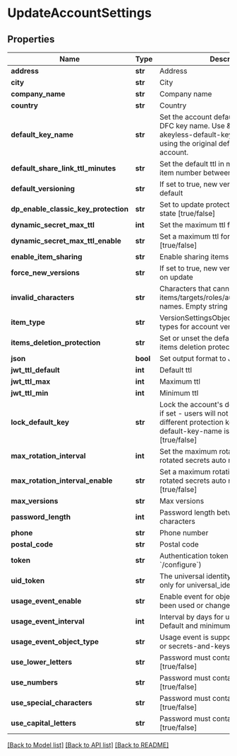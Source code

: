 # UpdateAccountSettings

## Properties
Name | Type | Description | Notes
------------ | ------------- | ------------- | -------------
**address** | **str** | Address | [optional] 
**city** | **str** | City | [optional] 
**company_name** | **str** | Company name | [optional] 
**country** | **str** | Country | [optional] 
**default_key_name** | **str** | Set the account default key based on the DFC key name. Use \&quot;set-original-akeyless-default-key\&quot; to revert to using the original default key of the account. | [optional] 
**default_share_link_ttl_minutes** | **str** | Set the default ttl in minutes for sharing item number between 60 and 43200 | [optional] 
**default_versioning** | **str** | If set to true, new versions is enabled by default | [optional] 
**dp_enable_classic_key_protection** | **str** | Set to update protection with classic keys state [true/false] | [optional] 
**dynamic_secret_max_ttl** | **int** | Set the maximum ttl for dynamic secrets | [optional] 
**dynamic_secret_max_ttl_enable** | **str** | Set a maximum ttl for dynamic secrets [true/false] | [optional] 
**enable_item_sharing** | **str** | Enable sharing items [true/false] | [optional] 
**force_new_versions** | **str** | If set to true, new version will be created on update | [optional] 
**invalid_characters** | **str** | Characters that cannot be used for items/targets/roles/auths/event_forwarder names. Empty string will enforce nothing. | [optional] [default to 'notReceivedInvalidCharacter']
**item_type** | **str** | VersionSettingsObjectType defines object types for account version settings | [optional] 
**items_deletion_protection** | **str** | Set or unset the default behaviour of items deletion protection [true/false] | [optional] 
**json** | **bool** | Set output format to JSON | [optional] [default to False]
**jwt_ttl_default** | **int** | Default ttl | [optional] 
**jwt_ttl_max** | **int** | Maximum ttl | [optional] 
**jwt_ttl_min** | **int** | Minimum ttl | [optional] 
**lock_default_key** | **str** | Lock the account&#39;s default protection key, if set - users will not be able to use a different protection key, relevant only if default-key-name is configured [true/false] | [optional] 
**max_rotation_interval** | **int** | Set the maximum rotation interval for rotated secrets auto rotation settings | [optional] 
**max_rotation_interval_enable** | **str** | Set a maximum rotation interval for rotated secrets auto rotation settings [true/false] | [optional] 
**max_versions** | **str** | Max versions | [optional] 
**password_length** | **int** | Password length between 5 - to 50 characters | [optional] 
**phone** | **str** | Phone number | [optional] 
**postal_code** | **str** | Postal code | [optional] 
**token** | **str** | Authentication token (see &#x60;/auth&#x60; and &#x60;/configure&#x60;) | [optional] 
**uid_token** | **str** | The universal identity token, Required only for universal_identity authentication | [optional] 
**usage_event_enable** | **str** | Enable event for objects that have not been used or changed [true/false] | [optional] 
**usage_event_interval** | **int** | Interval by days for unused objects. Default and minimum interval is 90 days | [optional] 
**usage_event_object_type** | **str** | Usage event is supported for auth method or secrets-and-keys [auth/item] | [optional] 
**use_lower_letters** | **str** | Password must contain lower case letters [true/false] | [optional] 
**use_numbers** | **str** | Password must contain numbers [true/false] | [optional] 
**use_special_characters** | **str** | Password must contain special characters [true/false] | [optional] 
**use_capital_letters** | **str** | Password must contain capital letters [true/false] | [optional] 

[[Back to Model list]](../README.md#documentation-for-models) [[Back to API list]](../README.md#documentation-for-api-endpoints) [[Back to README]](../README.md)


